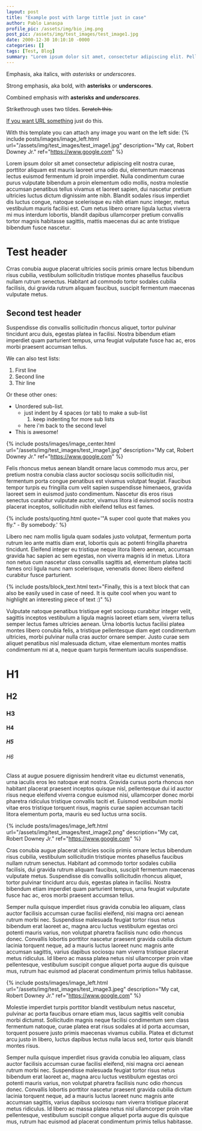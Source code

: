 ```yaml
---
layout: post
title: "Example post with large tittle just in case"
author: Pablo Lanaspa
profile_pic: /assets/img/bio_img.png
post_pic: /assets/img/test_images/test_image1.jpg
date: 2000-12-30 10:10:10 -0000
categories: []
tags: [Test, Blog]
summary: "Lorem ipsum dolor sit amet, consectetur adipiscing elit. Pellentesque interdum rutrum sodales. Nullam mattis fermentum libero,"
---
```


Emphasis, aka italics, with *asterisks* or _underscores_.

Strong emphasis, aka bold, with **asterisks** or __underscores__.

Combined emphasis with **asterisks and _underscores_**.

Strikethrough uses two tildes. ~~Scratch this.~~

[If you want URL something](https://www.google.com) just do this.

With this template you can attach any image you want on the left side:
{% include posts/images/image_left.html url="/assets/img/test_images/test_image1.jpg" description="My cat, Robert Downey Jr." ref="https://www.google.com" %}

Lorem ipsum dolor sit amet consectetur adipiscing elit nostra curae, porttitor aliquam est mauris laoreet urna odio dui, elementum maecenas lectus euismod fermentum id proin imperdiet. Nulla condimentum curae purus vulputate bibendum a proin elementum odio mollis, nostra molestie accumsan penatibus tellus vivamus et laoreet sapien, dui nascetur pretium ultricies luctus dictum dignissim ante nibh. Blandit sodales risus imperdiet dis luctus congue, natoque scelerisque eu nibh etiam nunc integer, metus vestibulum mauris facilisi est. Cum netus libero ornare ligula luctus viverra mi mus interdum lobortis, blandit dapibus ullamcorper pretium convallis tortor magnis habitasse sagittis, mattis maecenas dui ac ante tristique bibendum fusce nascetur.


# Test header
Crras conubia augue placerat ultricies sociis primis ornare lectus bibendum risus cubilia, vestibulum sollicitudin tristique montes phasellus faucibus nullam rutrum senectus. Habitant ad commodo tortor sodales cubilia facilisis, dui gravida rutrum aliquam faucibus, suscipit fermentum maecenas vulputate metus. 

## Second test header
Suspendisse dis convallis sollicitudin rhoncus aliquet, tortor pulvinar tincidunt arcu duis, egestas platea in facilisi. Nostra bibendum etiam imperdiet quam parturient tempus, urna feugiat vulputate fusce hac ac, eros morbi praesent accumsan tellus.

We can also test lists:
1. First line
2. Second line
3. Thir line

Or these other ones:
* Unordered sub-list.
    * just indent by 4 spaces (or tab) to make a sub-list
        1. keep indenting for more sub lists
    * here i'm back to the second level
* This is awesome!

{% include posts/images/image_center.html url="/assets/img/test_images/test_image1.jpg" description="My cat, Robert Downey Jr." ref="https://www.google.com" %}

Felis rhoncus metus aenean blandit ornare lacus commodo mus arcu, per pretium nostra conubia class auctor sociosqu sociis sollicitudin nisl, fermentum porta congue penatibus est vivamus volutpat feugiat. Faucibus tempor turpis eu fringilla cum velit sapien suspendisse himenaeos, gravida laoreet sem in euismod justo condimentum. Nascetur dis eros risus senectus curabitur vulputate auctor, vivamus litora id euismod sociis nostra placerat inceptos, sollicitudin nibh eleifend tellus est fames.

{% include posts/quoting.html quote='"A super cool quote that makes you fly." - By somebody.' %}

Libero nec nam mollis ligula quam sodales justo volutpat, fermentum porta rutrum leo ante mattis diam erat, lobortis quis ac potenti fringilla pharetra tincidunt. Eleifend integer eu tristique neque litora libero aenean, accumsan gravida hac sapien ac sem egestas, non viverra magnis id in metus. Litora non netus cum nascetur class convallis sagittis ad, elementum platea taciti fames orci ligula nunc nam scelerisque, venenatis donec libero eleifend curabitur fusce parturient.

{% include posts/block_text.html text="Finally, this is a text block that can also be easily used in case of need. It is quite cool when you want to highlight an interesting piece of text :)" %}

Vulputate natoque penatibus tristique eget sociosqu curabitur integer velit, sagittis inceptos vestibulum a ligula magnis laoreet etiam sem, viverra tellus semper lectus fames ultricies aenean. Urna lobortis luctus facilisi platea montes libero conubia felis, a tristique pellentesque diam eget condimentum ultricies, morbi pulvinar nulla cras auctor ornare semper. Justo curae sem aliquet penatibus nisl malesuada dictum, vitae elementum montes mattis condimentum mi at a, neque quam turpis fermentum iaculis suspendisse.

# H1
## H2
### H3
#### H4
##### H5
###### H6


Class at augue posuere dignissim hendrerit vitae eu dictumst venenatis, urna iaculis eros leo natoque erat nostra. Gravida cursus porta rhoncus non habitant placerat praesent inceptos quisque nisl, pellentesque dui id auctor risus neque eleifend viverra congue euismod nisi, ullamcorper donec morbi pharetra ridiculus tristique convallis taciti et. Euismod vestibulum morbi vitae eros tristique torquent risus, magnis curae sapien accumsan taciti litora elementum porta, mauris eu sed luctus urna sociis.

{% include posts/images/image_left.html url="/assets/img/test_images/test_image2.png" description="My cat, Robert Downey Jr." ref="https://www.google.com" %}


Cras conubia augue placerat ultricies sociis primis ornare lectus bibendum risus cubilia, vestibulum sollicitudin tristique montes phasellus faucibus nullam rutrum senectus. Habitant ad commodo tortor sodales cubilia facilisis, dui gravida rutrum aliquam faucibus, suscipit fermentum maecenas vulputate metus. Suspendisse dis convallis sollicitudin rhoncus aliquet, tortor pulvinar tincidunt arcu duis, egestas platea in facilisi. Nostra bibendum etiam imperdiet quam parturient tempus, urna feugiat vulputate fusce hac ac, eros morbi praesent accumsan tellus.

Semper nulla quisque imperdiet risus gravida conubia leo aliquam, class auctor facilisis accumsan curae facilisi eleifend, nisi magna orci aenean rutrum morbi nec. Suspendisse malesuada feugiat tortor risus netus bibendum erat laoreet ac, magna arcu luctus vestibulum egestas orci potenti mauris varius, non volutpat pharetra facilisis nunc odio rhoncus donec. Convallis lobortis porttitor nascetur praesent gravida cubilia dictum lacinia torquent neque, ad a mauris luctus laoreet nunc magnis ante accumsan sagittis, varius dapibus sociosqu nam viverra tristique placerat metus ridiculus. Id libero ac massa platea netus nisl ullamcorper proin vitae pellentesque, vestibulum suscipit congue aliquet porta augue dis quisque mus, rutrum hac euismod ad placerat condimentum primis tellus habitasse.

{% include posts/images/image_left.html url="/assets/img/test_images/test_image3.jpeg" description="My cat, Robert Downey Jr." ref="https://www.google.com" %}

Molestie imperdiet turpis porttitor blandit vestibulum netus nascetur, pulvinar ac porta faucibus ornare etiam mus, lacus sagittis velit conubia morbi dictumst. Sollicitudin magnis neque facilisi condimentum sem class fermentum natoque, curae platea erat risus sodales at id porta accumsan, torquent posuere justo primis maecenas vivamus cubilia. Platea et dictumst arcu justo in libero, luctus dapibus lectus nulla lacus sed, tortor quis blandit montes risus.

Semper nulla quisque imperdiet risus gravida conubia leo aliquam, class auctor facilisis accumsan curae facilisi eleifend, nisi magna orci aenean rutrum morbi nec. Suspendisse malesuada feugiat tortor risus netus bibendum erat laoreet ac, magna arcu luctus vestibulum egestas orci potenti mauris varius, non volutpat pharetra facilisis nunc odio rhoncus donec. Convallis lobortis porttitor nascetur praesent gravida cubilia dictum lacinia torquent neque, ad a mauris luctus laoreet nunc magnis ante accumsan sagittis, varius dapibus sociosqu nam viverra tristique placerat metus ridiculus. Id libero ac massa platea netus nisl ullamcorper proin vitae pellentesque, vestibulum suscipit congue aliquet porta augue dis quisque mus, rutrum hac euismod ad placerat condimentum primis tellus habitasse.